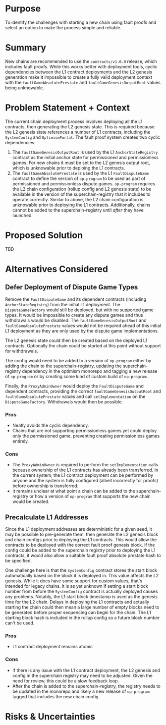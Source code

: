 # Purpose

To identify the challenges with starting a new chain using fault proofs and select an option to make the process simple
and reliable.

# Summary

New chains are recommended to use the `contracts/v1.6.0` release, which includes fault proofs. While this works better
with deployment tools, cyclic dependencies between the L1 contract deployments and the L2 genesis generation make it
impossible to create a fully valid deployment context with the `faultGameAbsolutePrestate` and
`faultGameGenesisOutputRoot` values being unknowable.

# Problem Statement + Context

The current chain deployment process involves deploying all the L1 contracts, then generating the L2 genesis state.
This is required because the L2 genesis state references a number of L1 contracts, including the `SystemConfig` and
`OptimismPortal`. The fault proof system creates two cyclic dependencies:

1. The `faultGameGenesisOutputRoot` is used by the L1 `AnchorStateRegistry` contract as the initial anchor state for
   permissioned and permissionless games. For new chains it must be set to the L2 genesis output root, which is
   unknowable prior to deploing the L1 contracts.
2. The `faultGameAbsolutePrestate` is used by the L1 `FaultDisputeGame` contract to define the version of `op-program`
   to be used as part of permissioned and permissionless dispute games. `op-program` requires the L2 chain
   configuration (rollup config and L2 genesis state) to be available in the version of the superchain-registry that it
   includes to operate correctly. Similar to above, the L2 chain configuration is unknowable prior to deploying the L1
   contracts. Additionally, chains cannot be added to the superchain-registry until _after_ they have launched.

# Proposed Solution

TBD

# Alternatives Considered

## Defer Deployment of Dispute Game Types

Remove the `FaultDisputeGame` and its dependent contracts (including `AnchorStateRegistry`) from the initial L1
deployment. The `DisputeGameFactory` would still be deployed, but with no supported game types. It would be impossible
to create any dispute games and thus withdrawals would be disabled. The `faultGameGenesisOutputRoot` and
`faultGameAbsolutePrestate` values would not be required ahead of this initial L1 deployment as they are only used by
the dispute game implementations.

The L2 genesis state could then be created based on the deployed L1 contracts. Optionally the chain could be started at
this point without support for withdrawals.

The config would need to be added to a version of `op-program` either by adding the chain to the superchain-registry,
updating the superchain-registry dependency in the optimism monorepo and tagging a new release of `op-program` or by
creating some kind of custom build of `op-program`.

Finally, the `ProxyAdminOwner` would deploy the `FaultDisputeGame` and dependent contracts, providing the correct
`faultGameGenesisOutputRoot` and `faultGameAbsolutePrestate` values and call `setImplementation` on the
`DisputeGameFactory`. Withdrawals would then be possible.

### Pros

* Neatly avoids the cyclic dependency.
* Chains that are not supporting permissionless games yet could deploy only the permissioned game, preventing creating
  permissionless games entirely.

### Cons

* The `ProxyAdminOwner` is required to perform the `setImplementation` calls because ownership of the L1 contracts has
  already been transferred. In the current system, the L1 contract deployment can be performed by anyone and the system
  is fully configured (albeit incorrectly for proofs) before ownership is transferred.
* It remains unclear at what point a chain can be added to the superchain-registry or how a version of `op-program` that
  supports the new chain would be created.

## Precalculate L1 Addresses

Since the L1 deployment addresses are deterministic for a given seed, it may be possible to pre-generate them, then
generate the L2 genesis block and chain configs prior to deploying the L1 contracts. This would allow the contracts
to be deployed with the correct fault proof genesis block. If the config could be added to the superchain registry
prior to deploying the L1 contracts, it would also allow a suitable fault proof absolute prestate hash to be specified.

One challenge here is that the `SystemConfig` contract stores the start block automatically based on the block it is
deployed in. This value affects the L2 genesis. While it does have some support for custom values, that's intended for
legacy chains. It is as yet unknown if setting a start block number from before the `SystemConfig` contract is actually
deployed causes any problems. Notably, the L1 start block timestamp is used as the genesis time for the L2 chain.
Delays in deploying the L1 contracts and actually starting the chain could then mean a large number of empty blocks need
to be generated before proper sequencing can begin for the chain. The L1 starting block hash is included in the rollup
config so a future block number can't be used.

### Pros

* L1 contract deployment remains atomic

### Cons

* If there is any issue with the L1 contract deployment, the L2 genesis and config in the superchain registry may need
  to be adjusted. Given the need for review, this could be a slow feedback loop.
* After the chain is added to the superchain-registry, the registry needs to be updated in the monorepo and likely a new
  release of `op-program` tagged that includes the new chain config.

# Risks & Uncertainties

<!-- An overview of what could go wrong.
Also any open questions that need more work to resolve. -->
